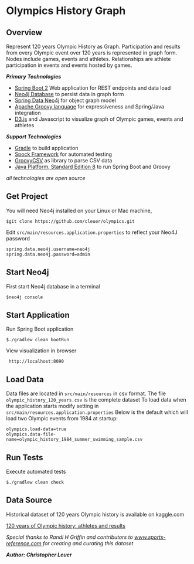 # Olympics History Graph

**Overview**
--------------------------------------------------------------------------
Represent 120 years Olympic History as Graph.  Participation and results from every Olympic event 
 over 120 years is represented in graph form. Nodes include games, events and athletes. Relationships are 
 athlete participation in events and events hosted by games.
  
 ***Primary Technologies***
 * [Spring Boot 2](https://spring.io/projects/spring-boot) Web application for REST endpoints and data load
 * [Neo4j Database](https://neo4j.com/) to persist data in graph form
 * [Spring Data Neo4j](https://spring.io/projects/spring-data-neo4j) for object graph model
 * [Apache Groovy language](http://groovy-lang.org/) for expressiveness and Spring/Java integration
 * [D3.js](https://d3js.org/) and Javascript to visualize graph of Olympic games, events and athletes

 ***Support Technologies***
 * [Gradle](https://gradle.org/) to build application
 * [Spock Framework](http://spockframework.org/) for automated testing
 * [GroovyCSV](https://github.com/xlson/groovycsv) as library to parse CSV data
 * [Java Platform, Standard Edition 8](https://www.oracle.com/technetwork/java/javase/overview/index.html) to run Spring Boot and Groovy
 
 _all technologies are open source_

**Get Project**
--------------------------------------------------------------------------
You will need Neo4j installed on your Linux or Mac machine,

    $git clone https://github.com/cleuer/olympics.git

Edit `src/main/resources.application.properties` to reflect your Neo4J password

    spring.data.neo4j.username=neo4j
    spring.data.neo4j.password=admin

**Start Neo4j**
--------------------------------------------------------------------------
First start Neo4j database in a terminal

    $neo4j console


**Start Application**
--------------------------------------------------------------------------
Run Spring Boot application

    $./gradlew clean bootRun

View visualization in browser

     http://localhost:8090

**Load Data**
---------------------------------------------------------------------------
Data files are located in `src/main/resources` in csv format. The file `olympic_history_120_years.csv` is the complete dataset
To load data when the application starts modify setting in `src/main/resources.application.properties` 
Below is the default which will load two Olympic events from 1984 at startup:
 
    olympics.load-data=true
    olympics.data-file-name=olympic_history_1984_summer_swimming_sample.csv

**Run Tests**
--------------------------------------------------------------------------
Execute automated tests

    $./gradlew clean check

**Data Source**
--------------------------------------------------------------------------
Historical dataset of 120 years Olympic history is available on kaggle.com

[120 years of Olympic history: athletes and results](https://www.kaggle.com/heesoo37/120-years-of-olympic-history-athletes-and-results)

_Special thanks to Randi H Griffin and contributors to www.sports-reference.com for creating and curating this dataset_

  ***Author: Christopher Leuer***